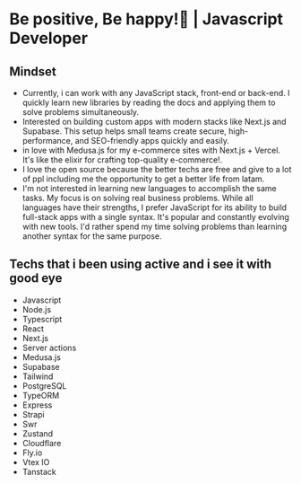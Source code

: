 
<h1 align="start" >Be positive, Be happy!🌱 | Javascript Developer</h1>

<h2>Mindset</h2>
<ul>
  <li>Currently, i can work with any JavaScript stack, front-end or back-end. I quickly learn new libraries by reading the docs and applying them to solve problems simultaneously.</li>
  <li>Interested on  building custom apps with modern stacks like Next.js and Supabase. This setup helps small teams create secure, high-performance, and SEO-friendly apps quickly and easily.
  <li>in love with Medusa.js for my e-commerce sites with Next.js + Vercel. It's like the elixir for crafting top-quality e-commerce!.
</li>
  <li>I love the open source because the better techs are free and give to a lot of ppl including me the opportunity to get a better life from latam.
</li>
  </li>
  <li>
 I'm not interested in learning new languages to accomplish the same tasks. My focus is on solving real business problems. While all languages have their strengths, I prefer JavaScript for its ability to build full-stack apps with a single syntax. It's popular and constantly evolving with new tools. I'd rather spend my time solving problems than learning another syntax for the same purpose.
</li>
</ul>
<h2> Techs that i been using active and i see it with good eye </h2>
    <ul >
    <li>Javascript</li>
    <li>Node.js</li>
    <li>Typescript</li>
    <li>React</li>
    <li>Next.js</li>
    <li>Server actions</li>
    <li>Medusa.js</li>
    <li>Supabase</li>
    <li>Tailwind</li>
    <li>PostgreSQL</li>
    <li>TypeORM</li>
    <li>Express</li>
    <li>Strapi</li>
    <li>Swr</li>
    <li>Zustand</li>
    <li>Cloudflare</li>
    <li>Fly.io</li>
    <li>Vtex IO</li>
    <li>Tanstack</li>
  </ul>
      

